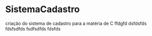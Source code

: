 # SistemaCadastro
criação do sistema de cadastro para a matéria de C
ffdgfd
dsfdsfds
fdsfsdfds
fsdfsdfds
fdsfds